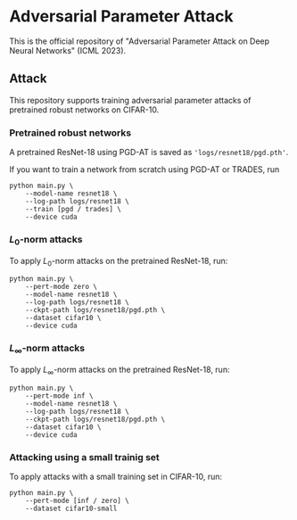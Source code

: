 # Adversarial Parameter Attack
This is the official repository of "Adversarial Parameter Attack on Deep Neural Networks" (ICML 2023).

## Attack
This repository supports training adversarial parameter attacks of pretrained robust networks on CIFAR-10.
### Pretrained robust networks
A pretrained ResNet-18 using PGD-AT is saved as ```'logs/resnet18/pgd.pth'```.

If you want to train a network from scratch using PGD-AT or TRADES, run
```angular2html
python main.py \
    --model-name resnet18 \
    --log-path logs/resnet18 \
    --train [pgd / trades] \
    --device cuda 
```


### $L_0$-norm attacks
To apply $L_0$-norm attacks on the pretrained ResNet-18, run:
```
python main.py \
    --pert-mode zero \
    --model-name resnet18 \
    --log-path logs/resnet18 \
    --ckpt-path logs/resnet18/pgd.pth \
    --dataset cifar10 \
    --device cuda
```
### $L_\infty$-norm attacks
To apply $L_\infty$-norm attacks on the pretrained ResNet-18, run:

```
python main.py \
    --pert-mode inf \
    --model-name resnet18 \
    --log-path logs/resnet18 \
    --ckpt-path logs/resnet18/pgd.pth \
    --dataset cifar10 \
    --device cuda
```

### Attacking using a small trainig set
To apply attacks with a small training set in CIFAR-10, run:
```
python main.py \
    --pert-mode [inf / zero] \
    --dataset cifar10-small
```


